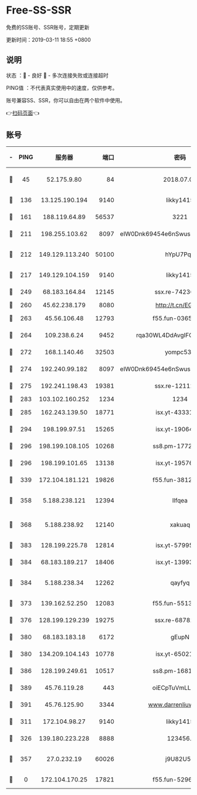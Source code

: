 # Free-SS-SSR

免费的SS账号、SSR账号，定期更新

更新时间：2019-03-11 18:55 +0800

## 说明

状态     ：🙂 - 良好 🙁 - 多次连接失败或连接超时

PING值   ：不代表真实使用中的速度，仅供参考。

账号兼容SS、SSR，你可以自由在两个软件中使用。

👉[扫码页面](https://liesauer.github.io/Free-SS-SSR/)👈

## 账号

|-|PING|服务器|端口|密码|加密方式|区域|
|:----:|:----:|:-----:|-----:|:----:|:----:|:----:|
|🙂|45|52.175.9.80|84|2018.07.07|chacha20-ietf-poly1305|HK|
|🙂|136|13.125.190.194|9140|likky1415|aes-256-cfb|KR|
|🙂|161|188.119.64.89|56537|3221|aes-256-cfb|RU|
|🙂|211|198.255.103.62|8097|eIW0Dnk69454e6nSwuspv9DmS201tQ0D|aes-256-cfb|US|
|🙂|212|149.129.113.240|50100|hYpU7PqP|chacha20-ietf-poly1305|CN|
|🙂|217|149.129.104.159|9140|likky1415|aes-256-cfb|HK|
|🙂|249|68.183.164.84|12145|ssx.re-74236055|aes-256-cfb|US|
|🙂|260|45.62.238.179|8080|http://t.cn/EGJIyrl|rc4-md5|CA|
|🙂|263|45.56.106.48|12793|f55.fun-03657766|aes-256-cfb|US|
|🙂|264|109.238.6.24|9452|rqa30WL4DdAvgIFG6Fs3znzTa|aes-256-cfb|FR|
|🙂|272|168.1.140.46|32503|yompc535|aes-256-cfb|AU|
|🙂|274|192.240.99.182|8097|eIW0Dnk69454e6nSwuspv9DmS201tQ0D|aes-256-cfb|US|
|🙂|275|192.241.198.43|19381|ssx.re-12112932|aes-256-cfb|US|
|🙂|283|103.102.160.252|1234|1234|rc4-md5|JP|
|🙂|285|162.243.139.50|18771|isx.yt-43331560|aes-256-cfb|US|
|🙂|294|198.199.97.51|15265|isx.yt-19064666|aes-256-cfb|US|
|🙂|296|198.199.108.105|10268|ss8.pm-17727916|aes-256-cfb|US|
|🙂|296|198.199.101.65|13138|isx.yt-19576277|aes-256-cfb|US|
|🙂|339|172.104.181.121|19826|f55.fun-38127020|aes-256-cfb|SG|
|🙂|358|5.188.238.121|12394|llfqea|chacha20-ietf-poly1305|BR|
|🙂|368|5.188.238.92|12140|xakuaq|chacha20-ietf-poly1305|BR|
|🙂|383|128.199.225.78|12814|isx.yt-57995184|aes-256-cfb|SG|
|🙂|384|68.183.189.217|18406|isx.yt-13993999|aes-256-cfb|SG|
|🙂|384|5.188.238.34|12262|qayfyq|chacha20-ietf-poly1305|BR|
|🙂|373|139.162.52.250|12083|f55.fun-55135425|aes-256-cfb|SG|
|🙂|376|128.199.129.239|19275|ssx.re-68782281|aes-256-cfb|SG|
|🙂|380|68.183.183.18|6172|gEupN|aes-256-cfb|SG|
|🙂|380|134.209.104.143|10778|isx.yt-65021068|aes-256-cfb|SG|
|🙂|386|128.199.249.61|10517|ss8.pm-16814764|aes-256-cfb|SG|
|🙂|389|45.76.119.28|443|oiECpTuVmLLxk4Ts|aes-256-cfb|AU|
|🙂|391|45.76.125.90|3344|www.darrenliuwei.com|aes-256-cfb|AU|
|🙁|311|172.104.98.27|9140|likky1415|aes-256-cfb|JP|
|🙁|326|139.180.223.228|8888|123456..|aes-256-cfb|JP|
|🙁|357|27.0.232.19|60026|j9U82U53|xchacha20-ietf-poly1305|HK|
|🙁|0|172.104.170.25|17821|f55.fun-52969616|aes-256-cfb|SG|
